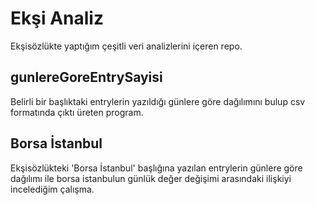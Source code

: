 # Ekşi Analiz
Ekşisözlükte yaptığım çeşitli veri analizlerini içeren repo. 

## gunlereGoreEntrySayisi
Belirli bir başlıktaki entrylerin yazıldığı günlere göre dağılımını bulup csv formatında çıktı üreten program.

## Borsa İstanbul 
Ekşisözlükteki 'Borsa İstanbul' başlığına yazılan entrylerin günlere göre dağılımı ile borsa istanbulun günlük değer değişimi arasındaki ilişkiyi incelediğim çalışma.


